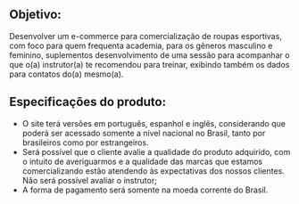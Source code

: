 
## Objetivo:
Desenvolver um e-commerce para comercialização de roupas esportivas, com foco para quem frequenta academia, para os gêneros masculino e feminino, suplementos desenvolvimento de uma sessão para acompanhar o que o(a) instrutor(a) te recomendou para treinar, exibindo também os dados para contatos do(a) mesmo(a). 

## Especificações do produto:
- O site terá versões em português, espanhol e inglês, considerando que poderá ser acessado somente a nível nacional no Brasil, tanto por brasileiros como por estrangeiros.
- Será possível que o cliente avalie a qualidade do produto adquirido, com o intuito de averiguarmos e a qualidade das marcas que estamos comercializando estão atendendo às expectativas dos nossos clientes. Não será possível avaliar o instrutor;
- A forma de pagamento será somente na moeda corrente do Brasil.
